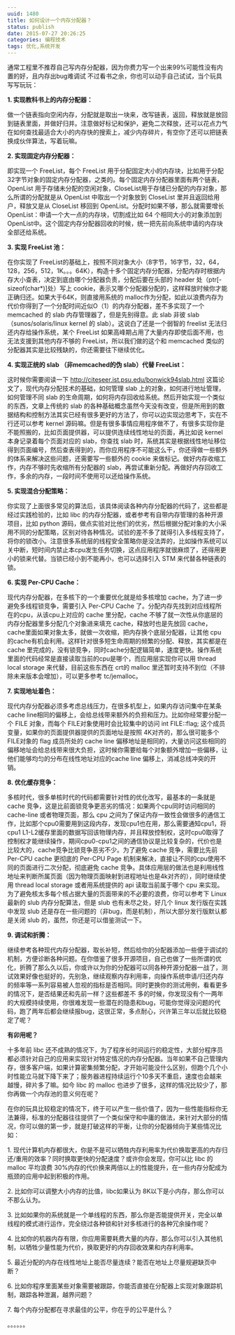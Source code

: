 ```yaml
---
uuid: 1480
title: 如何设计一个内存分配器？
status: publish
date: 2015-07-27 20:26:25
categories: 编程技术
tags: 优化,系统开发
---
```

通常工程里不推荐自己写内存分配器，因为你费力写一个出来99%可能性没有内置的好，且内存出bug难调试
不过看书之余，你也可以动手自己试试，当个玩具写写玩玩：

**1\. 实现教科书上的内存分配器：**

做一个链表指向空闲内存，分配就是取出一块来，改写链表，返回，释放就是放回到链表里面，并做好归并。注意做好标记和保护，避免二次释放，还可以花点力气在如何查找最适合大小的内存快的搜索上，减少内存碎片，有空你了还可以把链表换成伙伴算法，写着玩嘛。

**2\. 实现固定内存分配器：**

即实现一个 FreeList，每个 FreeList 用于分配固定大小的内存块，比如用于分配 32字节对象的固定内存分配器，之类的。每个固定内存分配器里面有两个链表，OpenList 用于存储未分配的空闲对象，CloseList用于存储已分配的内存对象，那么所谓的分配就是从 OpenList 中取出一个对象放到 CloseList 里并且返回给用户，释放又是从 CloseList 移回到
OpenList。分配时如果不够，那么就需要增长 OpenList：申请一个大一点的内存块，切割成比如 64 个相同大小的对象添加到 OpenList中。这个固定内存分配器回收的时候，统一把先前向系统申请的内存块全部还给系统。

**3\. 实现 FreeList 池：**

在你实现了 FreeList的基础上，按照不同对象大小（8字节，16字节，32，64，128，256，512，1K。。。64K），构造十多个固定内存分配器，分配内存时根据内存大小查表，决定到底由哪个分配器负责，分配后要在头部的 header 处（ptr[-sizeof(char*)]处）写上 cookie，表示又哪个分配器分配的，这样释放时候你才能正确归还。如果大于64K，则直接用系统的
malloc作为分配，如此以浪费内存为代价你得到了一个分配时间近似O（1）的内存分配器，差不多实现了一个 memcached 的 slab 内存管理器了，但是先别得意。此 slab 非彼 slab（sunos/solaris/linux kernel 的 slab）。这说白了还是一个弱智的 freelist 无法归还内存给操作系统，某个 FreeList
如果高峰期占用了大量内存即使后面不用，也无法支援到其他内存不够的 FreeList，所以我们做的这个和 memcached 类似的分配器其实是比较残缺的，你还需要往下继续优化。

**4\. 实现正统的 slab （非memcached的伪 slab）代替 FreeList：**

这时候你需要阅读一下 <http://citeseer.ist.psu.edu/bonwick94slab.html> 这篇论文了，现代内存分配技术的基础，如何管理 slab 上的对象，如何进行地址管理，如何管理不同 slab 的生命周期，如何将内存回收给系统。然后开始实现一个类似的东西，文章上传统的 slab
的各种基础概念虽然今天没有改变，但是所用到的数据结构和控制方法其实已经有很多更好的方法了，你可以边实现边思考下，实在不行还可以参考 kernel 源码嘛。但是有很多事情应用程序做不了，有很多实现你是不能照搬的，比如页面提供器，可以提供连续线性地址的页面，再比如说 kernel 本身记录着每个页面对应的 slab，你查找 slab
时，系统其实是根据线性地址移位得到页面编号，然后查表得到的，而你应用程序不可能这么干，你还得做一些额外的体系来解决这些问题，还需要写一些额外的 cookie 来做标记。做好内存收缩工作，内存不够时先收缩所有分配器的 slab，再尝试重新分配。再做好内存回收工作，多余的内存，一段时间不使用可以还给操作系统。

**5\. 实现混合分配策略：**

你实现了上面很多常见的算法后，该具体阅读各种内存分配器的代码了，这些都是经过实践检验的，比如 libc 的内存分配器，或者参考有自带内存管理的各种开源项目，比如 python
源码，做点实验对比他们的优劣，然后根据分配对象的大小采用不同的分配策略，区别对待各种情况。试验的差不多了就得引入多线程支持了，将你的锁改小。注意很多系统层的线程安全策略你是没法弄的，比如操作系统可以关中断，短时间内禁止本cpu发生任务切换，这点应用程序就很麻烦了，还得用更小的锁来代替。当锁已经小到不能再小，也可以选择引入 STM 来代替各种链表的锁。

**6\. 实现 Per-CPU Cache：**

现代内存分配器，在多核下的一个重要优化就是给多核增加 cache，为了进一步避免多线程锁竞争，需要引入 Per-CPU Cache 了。分配内存先找到对应线程所在的cpu，从该cpu上对应的 cache 里分配，cache 不够了就一次性从你底层的内存分配器里多分配几个对象进来填充 cache，释放时也是先放回 cache，cache里面如果对象太多，就做一次收缩，把内存换个底层分配器，让其他
cpu 的cache有机会利用。这样针对很多短生命周期的频繁的分配、释放，其实都是在 cache 里完成的，没有锁竞争，同时cache分配逻辑简单，速度更快。操作系统里面的代码经常是直接读取当前的cpu是哪个，而应用层实现你可以用 thread local storage 来代替，目前这些东西在 crt的 malloc 里还暂时支持不到位（不排除未来版本会增加），可以更多参考
tc/jemalloc。

**7\. 实现地址着色：**

现代内存分配器必须多考虑总线压力，在很多机型上，如果内存访问集中在某条 cache line相同的偏移上，会给总线带来额外的负担和压力。比如你经常要分配一个 FILE 对象，而每个 FILE对象使用时会比较集中的访问 int FILE::flag; 这个成员变量，如果你的页面提供器提供的页面地址是按照 4K对齐的，那么很可能多个 FILE对象的 flag 成员所处的 cache line
偏移地址是相同的，大量访问这些相同的偏移地址会给总线带来很大负担，这时候你需要给每个对象额外增加一些偏移，让他们能够均匀的分布在线性地址对应的cache line 偏移上，消减总线冲突的开销。

**8\. 优化缓存竞争：**

多核时代，很多单核时代的代码都需要针对性的优化改写，最基本的一条就是 cache 竞争，这是比前面锁竞争更恶劣的情况：如果两个cpu同时访问相同的 cache-line 或者物理页面，那么 cpu 之间为了保证内存一致性会做很多的通信工作，比如那个cpu0需要用到这段内存，发现cpu1也在用，那么需要通知cpu1，将cpu1
L1-L2缓存里面的数据写回该物理内存，并且释放控制权，这时cpu0取得了控制权才能继续操作，期间cpu0-cpu1之间的通信协议是比较复杂的，代价也是比较大的，cache竞争比锁竞争恶劣不少。为了避免 cache 竞争，需要比先前Per-CPU cache 更彻底的 Per-CPU Page 机制来解决，直接让不同的cpu使用不同的页面进行二次分配，彻底避免 cache
竞争。具体应用层的做法也是利用线性地址来判断所属页面（因为物理页面映射到进程地址也是4k对齐的），同时继续使用 thread local storage 或者用系统提供的 api 读取当前属于哪个 cpu 来实现。为了避免核太多每个核占据大量的页面带来的不必要的浪费，你可以参考下 Linux 最新的 slub 内存分配算法，但是 slub 也有未尽之处，好几个 linux 发行版在实践中发现
slub 还是存在一些问题的（非bug，而是机制），所以大部分发行版默认都是关闭 slub 的，虽然，你还是可以借鉴测试一下。

**9\. 调试和折腾：**

继续参考各种现代内存分配器，取长补短，然后给你的分配器添加一些便于调试的机制，方便诊断各种问题。在你借鉴了很多开源项目，自己也做了一些所谓的优化，折腾了那么久以后，你或许以为你的分配器可以同各种开源分配器一战了，测试效果好像也挺好的，先别急，继续观察内存利用率，向操作系统申请/归还内存的频率等一系列容易被人忽视的指标是否相同。同时更换你的测试用例，看看更多的情况下，是否结果还和先前一样？这些都差不
多的时候，你发现没有个一两年的大规模持续使用，你很难发现一些潜在的隐患和bug，可能你觉得没问题的代码，跑了两年后都会继续报bug，这很正常，多点耐心，兴许第三年以后就比较稳定了呢？

**有卯用呢？**

十多年前 libc 还不成熟的情况下，为了程序长时间运行的稳定性，大部分程序员都必须针对自己的应用来实现针对特定情况的内存分配器。当年如果不自己管理内存，很多客户端，如果计算密集频繁分配，才开始可能没什么区别，但跑个几个小时性能立马就下降下来了；服务器进程持续运行个10多天不重启，速度也会越来越慢，碎片多了嘛。如今 libc 的 malloc
也进步了很多，这样的情况比较少了，那你再做一个内存池的意义何在呢？

在你的玩具比较稳定的情况下，终于可以产生一些价值了，因为一些性能指标你无法兼得，标准的分配器往往提供了一个类似保守和中庸的做法，来针对大部分的情况，你可以做的第一步，就是打破这样的平衡，让你的分配器倾向于某些情况比如：

1\. 现代计算机内存都很大，你是不是可以牺牲内存利用率为代价换取更高的内存归还/重用的效率？同时换取更快的分配速度？或许你会发现，你可以比 libc 的 malloc 平均浪费 30%内存的代价换来两倍以上的性能提升，在一些内存分配成为瓶颈的应用中起到积极的作用。

2\. 比如你可以调整大小内存的比值，libc如果认为 8K以下是小内存，那么你可以不那么认为。

3\. 比如如果你的系统就是一个单线程的东西，那么你是否能提供开关，完全以单线程的模式进行运作，完全绕过各种锁和针对多核进行的各种冗余操作呢？

4\. 比如你的机器内存有限，你应用需要耗费大量的内存，那么你可以引入其他机制，以牺牲少量性能为代价，换取更好的内存回收效果和内存利用率。

5\. 最近分配的内存在线性地址上能否尽量连续？能否在地址上尽量规避缺页中断？

6\. 比如你程序里面某些对象需要被跟踪，你能否直接在分配器上实现对象跟踪机制，跟踪各种泄漏，越界问题？

7\. 每个内存分配都在寻求最佳的公平，你在乎的公平是什么？

。。。。。。

